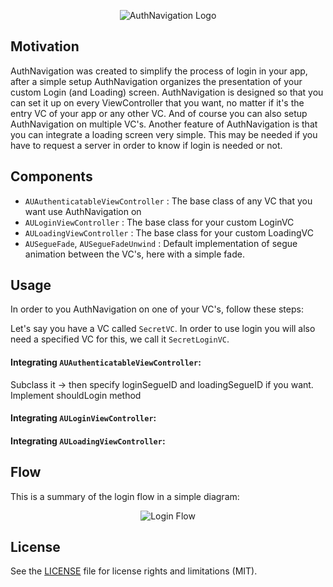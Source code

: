 <p align="center">
  <img src="https://github.com/columbbus/AuthNavigation/blob/master/Assets/LogoHeader.png?raw=true" alt="AuthNavigation Logo"/>
</p>

## Motivation
AuthNavigation was created to simplify the process of login in your app, after a simple setup AuthNavigation organizes the presentation of your custom Login (and Loading) screen.
AuthNavigation is designed so that you can set it up on every ViewController that you want, no matter if it's the entry VC of your app or any other VC. And of course you can also setup AuthNavigation on multiple VC's.
Another feature of AuthNavigation is that you can integrate a loading screen very simple. This may be needed if you have to request a server in order to know if login is needed or not.


## Components
- `AUAuthenticatableViewController`   : The base class of any VC that you want use AuthNavigation on
- `AULoginViewController`             : The base class for your custom LoginVC
- `AULoadingViewController`           : The base class for your custom LoadingVC
- `AUSegueFade`, `AUSegueFadeUnwind`  : Default implementation of segue animation between the VC's, here with a simple fade.


## Usage
In order to you AuthNavigation on one of your VC's, follow these steps:

Let's say you have a VC called `SecretVC`. In order to use login you will also need a specified VC for this, we call it `SecretLoginVC`.

#### Integrating `AUAuthenticatableViewController`:
Subclass it -> then specify loginSegueID and loadingSegueID if you want. Implement shouldLogin method

#### Integrating `AULoginViewController`:

#### Integrating `AULoadingViewController`:




## Flow
This is a summary of the login flow in a simple diagram:

<p align="center">
  <img src="https://github.com/columbbus/AuthNavigation/blob/master/Assets/Flow-detailed.png?raw=true" alt="Login Flow"/>
</p>


## License
See the [LICENSE](LICENSE) file for license rights and limitations (MIT).
